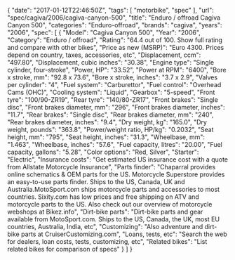 {
    "date": "2017-01-12T22:46:50Z",
    "tags": [
        "motorbike",
        "spec"
    ],
    "url": "spec\/cagiva\/2006\/cagiva-canyon-500",
    "title": "Enduro \/ offroad Cagiva Canyon 500",
    "categories": "Enduro-offroad",
    "brands": "cagiva",
    "years": "2006",
    "spec": [
        {
            "Model": "Cagiva Canyon 500",
            "Year": "2006",
            "Category": "Enduro \/ offroad",
            "Rating": "64.4 out of 100. Show full rating and compare with other bikes",
            "Price as new (MSRP)": "Euro 4300.  Prices depend on country, taxes, accessories, etc",
            "Displacement, ccm": "497.80",
            "Displacement, cubic inches": "30.38",
            "Engine type": "Single cylinder, four-stroke",
            "Power, HP": "33.52",
            "Power at RPM": "6400",
            "Bore x stroke, mm": "92.8 x 73.6",
            "Bore x stroke, inches": "3.7 x 2.9",
            "Valves per cylinder": "4",
            "Fuel system": "Carburettor",
            "Fuel control": "Overhead Cams (OHC)",
            "Cooling system": "Liquid",
            "Gearbox": "5-speed",
            "Front tyre": "100\/90-ZR19",
            "Rear tyre": "140\/80-ZR17",
            "Front brakes": "Single disc",
            "Front brakes diameter, mm": "296",
            "Front brakes diameter, inches": "11.7",
            "Rear brakes": "Single disc",
            "Rear brakes diameter, mm": "240",
            "Rear brakes diameter, inches": "9.4",
            "Dry weight, kg": "165.0",
            "Dry weight, pounds": "363.8",
            "Power\/weight ratio, HP\/kg": "0.2032",
            "Seat height, mm": "795",
            "Seat height, inches": "31.3",
            "Wheelbase, mm": "1.463",
            "Wheelbase, inches": "57.6",
            "Fuel capacity, litres": "20.00",
            "Fuel capacity, gallons": "5.28",
            "Color options": "Red, Silver",
            "Starter": "Electric",
            "Insurance costs": "Get estimated US insurance cost with a quote from Allstate Motorcycle Insurance",
            "Parts finder": "Chaparral provides online schematics & OEM parts for the US.   Motorcycle Superstore provides an easy-to-use parts finder. Ships to the US, Canada, UK and Australia.MotoSport.com ships motorcycle parts and accessories to most countries.    Sixity.com has low prices and free shipping on ATV and motorcycle parts to the US. Also check out our overview of motorcycle webshops at Bikez.info",
            "Dirt-bike parts": "Dirt-bike parts and gear available from MotoSport.com. Ships to the US, Canada, the UK, most EU countries, Australia, India, etc",
            "Customizing": "Also adventure and dirt-bike parts at CruiserCustomizing.com",
            "Loans, tests, etc": "Search the web for dealers, loan costs, tests, customizing, etc",
            "Related bikes": "List related bikes for comparison of specs"
        }
    ]
}